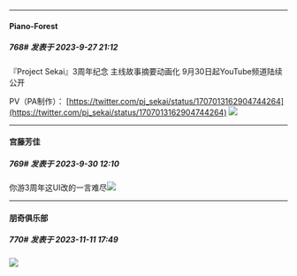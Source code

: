 
*****

####  Piano-Forest  
##### 768#       发表于 2023-9-27 21:12

『Project Sekai』3周年纪念 主线故事摘要动画化 9月30日起YouTube频道陆续公开

PV（PA制作）：
[https://twitter.com/pj_sekai/status/1707013162904744264](https://twitter.com/pj_sekai/status/1707013162904744264)
<img src="https://p.sda1.dev/13/8ddf5adf0c9f3996e6798a79221f2192/20230927_211018.jpg" referrerpolicy="no-referrer">


*****

####  宫藤芳佳  
##### 769#       发表于 2023-9-30 12:10

你游3周年这UI改的一言难尽<img src="https://static.saraba1st.com/image/smiley/face2017/067.png" referrerpolicy="no-referrer">

*****

####  朋奇俱乐部  
##### 770#       发表于 2023-11-11 17:49

<img src="https://static.saraba1st.com/image/smiley/face2017/029.png" referrerpolicy="no-referrer">

